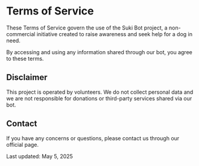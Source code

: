 # Terms of Service

These Terms of Service govern the use of the Suki Bot project, a non-commercial initiative created to raise awareness and seek help for a dog in need.

By accessing and using any information shared through our bot, you agree to these terms.

## Disclaimer

This project is operated by volunteers. We do not collect personal data and we are not responsible for donations or third-party services shared via our bot.

## Contact

If you have any concerns or questions, please contact us through our official page.

Last updated: May 5, 2025
